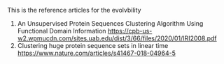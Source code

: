 This is the reference articles for the evolvbility

1. An Unsupervised Protein Sequences Clustering Algorithm Using Functional Domain Information   https://cpb-us-w2.wpmucdn.com/sites.uab.edu/dist/3/66/files/2020/01/IRI2008.pdf
2. Clustering huge protein sequence sets in linear time		https://www.nature.com/articles/s41467-018-04964-5
